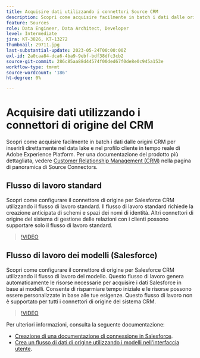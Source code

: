 ```yaml
---
title: Acquisire dati utilizzando i connettori Source CRM
description: Scopri come acquisire facilmente in batch i dati dalle origini CRM per inserirli direttamente nel data lake e nel profilo cliente in tempo reale di Adobe Experience Platform.
feature: Sources
role: Data Engineer, Data Architect, Developer
level: Intermediate
jira: KT-3826, KT-13272
thumbnail: 29711.jpg
last-substantial-update: 2023-05-24T00:00:00Z
exl-id: 2a0caa84-dca6-4ba9-9ebf-bdf38dfc3cb2
source-git-commit: 286c85aa88d44574f00ded67f0de8e0c945a153e
workflow-type: tm+mt
source-wordcount: '186'
ht-degree: 0%

---
```


# Acquisire dati utilizzando i connettori di origine del CRM

Scopri come acquisire facilmente in batch i dati dalle origini CRM per inserirli direttamente nel data lake e nel profilo cliente in tempo reale di Adobe Experience Platform. Per una documentazione del prodotto più dettagliata, vedere [Customer Relationship Management (CRM)](https://experienceleague.adobe.com/docs/experience-platform/sources/home.html?lang=it#access-control-for-sources-in-data-ingestion) nella pagina di panoramica di Source Connectors.

## Flusso di lavoro standard

Scopri come configurare il connettore di origine per Salesforce CRM utilizzando il flusso di lavoro standard. Il flusso di lavoro standard richiede la creazione anticipata di schemi e spazi dei nomi di identità. Altri connettori di origine del sistema di gestione delle relazioni con i clienti possono supportare solo il flusso di lavoro standard.

>[!VIDEO](https://video.tv.adobe.com/v/35478?learn=on&enablevpops&captions=ita)

## Flusso di lavoro dei modelli (Salesforce)

Scopri come configurare il connettore di origine per Salesforce CRM utilizzando il flusso di lavoro del modello. Questo flusso di lavoro genera automaticamente le risorse necessarie per acquisire i dati Salesforce in base ai modelli. Consente di risparmiare tempo iniziale e le risorse possono essere personalizzate in base alle tue esigenze. Questo flusso di lavoro non è supportato per tutti i connettori di origine del sistema CRM.

>[!VIDEO](https://video.tv.adobe.com/v/3453331?learn=on&enablevpops&captions=ita)

Per ulteriori informazioni, consulta la seguente documentazione:
* [Creazione di una documentazione di connessione in Salesforce](https://experienceleague.adobe.com/docs/experience-platform/sources/ui-tutorials/create/crm/salesforce.html?lang=it).
* [Crea un flusso di dati di origine utilizzando i modelli nell&#39;interfaccia utente](https://experienceleague.adobe.com/docs/experience-platform/sources/ui-tutorials/templates.html?lang=it#).

